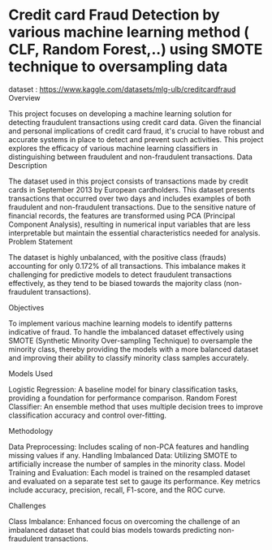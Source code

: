 # Credit card Fraud Detection by various machine learning method ( CLF, Random Forest,..) using SMOTE technique to oversampling data

dataset : https://www.kaggle.com/datasets/mlg-ulb/creditcardfraud
Overview

This project focuses on developing a machine learning solution for detecting fraudulent transactions using credit card data. Given the financial and personal implications of credit card fraud, it's crucial to have robust and accurate systems in place to detect and prevent such activities. This project explores the efficacy of various machine learning classifiers in distinguishing between fraudulent and non-fraudulent transactions.
Data Description

The dataset used in this project consists of transactions made by credit cards in September 2013 by European cardholders. This dataset presents transactions that occurred over two days and includes examples of both fraudulent and non-fraudulent transactions. Due to the sensitive nature of financial records, the features are transformed using PCA (Principal Component Analysis), resulting in numerical input variables that are less interpretable but maintain the essential characteristics needed for analysis.
Problem Statement

The dataset is highly unbalanced, with the positive class (frauds) accounting for only 0.172% of all transactions. This imbalance makes it challenging for predictive models to detect fraudulent transactions effectively, as they tend to be biased towards the majority class (non-fraudulent transactions).

Objectives

To implement various machine learning models to identify patterns indicative of fraud.
To handle the imbalanced dataset effectively using SMOTE (Synthetic Minority Over-sampling Technique) to oversample the minority class, thereby providing the models with a more balanced dataset and improving their ability to classify minority class samples accurately.

Models Used

Logistic Regression: A baseline model for binary classification tasks, providing a foundation for performance comparison.
Random Forest Classifier: An ensemble method that uses multiple decision trees to improve classification accuracy and control over-fitting.

Methodology

Data Preprocessing: Includes scaling of non-PCA features and handling missing values if any.
Handling Imbalanced Data: Utilizing SMOTE to artificially increase the number of samples in the minority class.
Model Training and Evaluation: Each model is trained on the resampled dataset and evaluated on a separate test set to gauge its performance. Key metrics include accuracy, precision, recall, F1-score, and the ROC curve.

Challenges 

Class Imbalance: Enhanced focus on overcoming the challenge of an imbalanced dataset that could bias models towards predicting non-fraudulent transactions.
